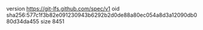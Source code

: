 version https://git-lfs.github.com/spec/v1
oid sha256:577c1f3b82e091230943b6292b2d0de88a80ec054a8d3a12090db080d34da455
size 8451
